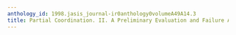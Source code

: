 ```yaml
---
anthology_id: 1998.jasis_journal-ir0anthology0volumeA49A14.3
title: Partial Coordination. II. A Preliminary Evaluation and Failure Analysis
---
```

